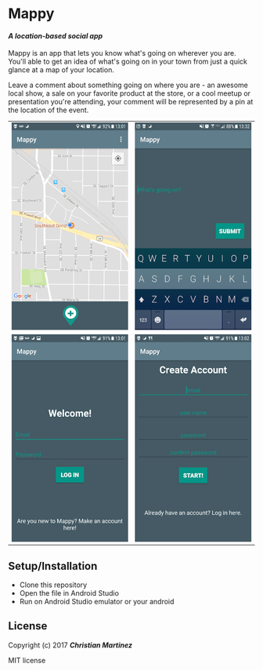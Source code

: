 # Mappy

#### _A location-based social app_

Mappy is an app that lets you know what's going on wherever you are. You'll able to get an idea of what's going on in your town from just a quick glance at a map of your location.

Leave a comment about something going on where you are - an awesome local show, a sale on your favorite product at the store, or a cool meetup or presentation you're attending, your comment will be represented by a pin at the location of the event.

 |                                |                                    | 
| --------------------------------|----------------------------------- |
| ![map](screenshot/map.png)      |  ![new comment](screenshot/newpost.png) |
| ![login](screenshot/login.png)   | ![new account](screenshot/new.png) |
 
 ## Setup/Installation 
* Clone this repository
* Open the file in Android Studio
* Run on Android Studio emulator or your android 

## License
 
Copyright (c) 2017 **_Christian Martinez_**

MIT license